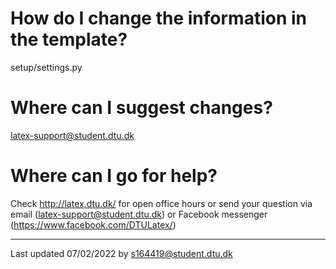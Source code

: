 # How do I change the information in the template?
setup/settings.py

# Where can I suggest changes?
latex-support@student.dtu.dk

# Where can I go for help?
Check http://latex.dtu.dk/ for open office hours or send your question via email (latex-support@student.dtu.dk) or Facebook messenger (https://www.facebook.com/DTULatex/)

---
Last updated 07/02/2022 by s164419@student.dtu.dk

